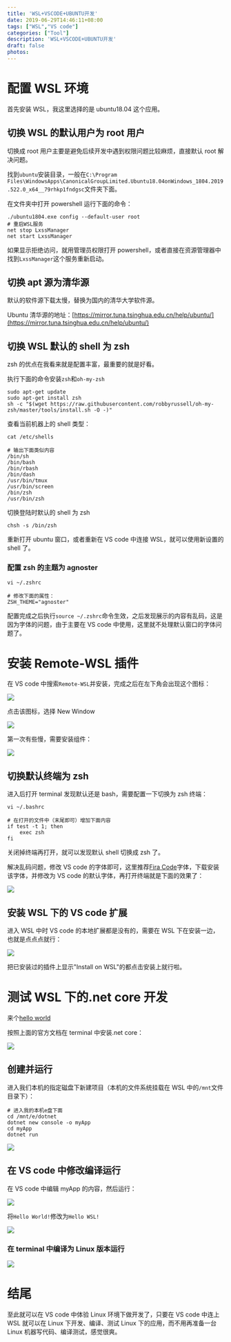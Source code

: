 ```yaml
---
title: 'WSL+VSCODE+UBUNTU开发'
date: 2019-06-29T14:46:11+08:00
tags: ["WSL","VS code"]
categories: ["Tool"]
description: 'WSL+VSCODE+UBUNTU开发'
draft: false
photos:
---
```


# 配置 WSL 环境

首先安装 WSL，我这里选择的是 ubuntu18.04 这个应用。

## 切换 WSL 的默认用户为 root 用户

切换成 root 用户主要是避免后续开发中遇到权限问题比较麻烦，直接默认 root 解决问题。

找到`ubuntu`安装目录，一般在`C:\Program Files\WindowsApps\CanonicalGroupLimited.Ubuntu18.04onWindows_1804.2019.522.0_x64__79rhkp1fndgsc`文件夹下面。

在文件夹中打开 powershell 运行下面的命令：

```shell
./ubuntu1804.exe config --default-user root
# 重启WSL服务
net stop LxssManager
net start LxssManager
```

如果显示拒绝访问，就用管理员权限打开 powershell，或者直接在资源管理器中找到`LxssManager`这个服务重新启动。

## 切换 apt 源为清华源

默认的软件源下载太慢，替换为国内的清华大学软件源。

Ubuntu 清华源的地址：[https://mirror.tuna.tsinghua.edu.cn/help/ubuntu/](https://mirror.tuna.tsinghua.edu.cn/help/ubuntu/)

## 切换 WSL 默认的 shell 为 zsh

zsh 的优点在我看来就是配置丰富，最重要的就是好看。

执行下面的命令安装`zsh`和`oh-my-zsh`

```shell
sudo apt-get update
sudo apt-get install zsh
sh -c "$(wget https://raw.githubusercontent.com/robbyrussell/oh-my-zsh/master/tools/install.sh -O -)"
```

查看当前机器上的 shell 类型：

```shell
cat /etc/shells

# 输出下面类似内容
/bin/sh
/bin/bash
/bin/rbash
/bin/dash
/usr/bin/tmux
/usr/bin/screen
/bin/zsh
/usr/bin/zsh
```

切换登陆时默认的 shell 为 zsh

```shell
chsh -s /bin/zsh
```

重新打开 ubuntu 窗口，或者重新在 VS code 中连接 WSL，就可以使用新设置的 shell 了。

### 配置 zsh 的主题为 agnoster

```shell
vi ~/.zshrc

# 修改下面的属性：
ZSH_THEME="agnoster"
```

配置完成之后执行`source ~/.zshrc`命令生效，之后发现展示的内容有乱码，这是因为字体的问题，由于主要在 VS code 中使用，这里就不处理默认窗口的字体问题了。

# 安装 Remote-WSL 插件

在 VS code 中搜索`Remote-WSL`并安装，完成之后在左下角会出现这个图标：

![](http://ww1.sinaimg.cn/large/c55a7aeely1g4h8e1hhl0j20kr03tq37.jpg)

点击该图标，选择 New Window

![](http://ww1.sinaimg.cn/large/c55a7aeely1g4h8ezeqkyj20kf05574q.jpg)

第一次有些慢，需要安装组件：

![](http://ww1.sinaimg.cn/large/c55a7aeely1g4h8fupbbvj20sd032aa7.jpg)

## 切换默认终端为 zsh

进入后打开 terminal 发现默认还是 bash，需要配置一下切换为 zsh 终端：

```shell
vi ~/.bashrc

# 在打开的文件中（末尾即可）增加下面内容
if test -t 1; then
    exec zsh
fi
```

关闭掉终端再打开，就可以发现默认 shell 切换成 zsh 了。

解决乱码问题，修改 VS code 的字体即可，这里推荐[Fira Code](https://github.com/tonsky/FiraCode)字体，下载安装该字体，并修改为 VS code 的默认字体，再打开终端就是下面的效果了：

![](http://ww1.sinaimg.cn/large/c55a7aeely1g4hxg9w8xyj20z90j70v5.jpg)

## 安装 WSL 下的 VS code 扩展

进入 WSL 中时 VS code 的本地扩展都是没有的，需要在 WSL 下在安装一边，也就是点点点就行：

![](http://ww1.sinaimg.cn/large/c55a7aeely1g4hxkb14zaj208w0hrjsp.jpg)

把已安装过的插件上显示"Install on WSL"的都点击安装上就行啦。

# 测试 WSL 下的.net core 开发

来个[hello world](https://dotnet.microsoft.com/learn/dotnet/hello-world-tutorial/install)

按照上面的官方文档在 terminal 中安装.net core：

![](http://ww1.sinaimg.cn/large/c55a7aeely1g4hyn11wvhj211y0kh787.jpg)

## 创建并运行

进入我们本机的指定磁盘下新建项目（本机的文件系统挂载在 WSL 中的`/mnt`文件目录下）：

```shell
# 进入我的本机e盘下面
cd /mnt/e/dotnet
dotnet new console -o myApp
cd myApp
dotnet run
```

![](http://ww1.sinaimg.cn/large/c55a7aeely1g4hzxhthpmj20sx0h5q55.jpg)

## 在 VS code 中修改编译运行

在 VS code 中编辑 myApp 的内容，然后运行：

![](http://ww1.sinaimg.cn/large/c55a7aeely1g4i0024996j211t0am0ty.jpg)

将`Hello World!`修改为`Hello WSL!`

![](http://ww1.sinaimg.cn/large/c55a7aeely1g4i01nq2n2j211y0khjt1.jpg)

### 在 terminal 中编译为 Linux 版本运行

![](http://ww1.sinaimg.cn/large/c55a7aeely1g4i06pib96j211y0khn0b.jpg)

# 结尾

至此就可以在 VS code 中体验 Linux 环境下做开发了，只要在 VS code 中连上 WSL 就可以在 Linux 下开发、编译、测试 Linux 下的应用，而不用再准备一台 Linux 机器写代码、编译测试，感觉很爽。
